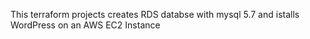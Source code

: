 This terraform projects creates RDS databse with mysql 5.7 and istalls WordPress on an AWS EC2 Instance
